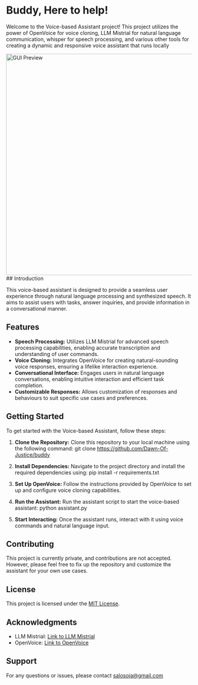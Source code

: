 # Buddy, Here to help!

Welcome to the Voice-based Assistant project! This project utilizes the power of OpenVoice for voice cloning, LLM Mistrial for natural language communication, whisper for speech processing, and various other tools for creating a dynamic and responsive voice assistant that runs locally

<img src="ai-gui.gif" alt="GUI Preview" width="600" >
## Introduction

This voice-based assistant is designed to provide a seamless user experience through natural language processing and synthesized speech. It aims to assist users with tasks, answer inquiries, and provide information in a conversational manner.

## Features

- **Speech Processing:** Utilizes LLM Mistrial for advanced speech processing capabilities, enabling accurate transcription and understanding of user commands.
- **Voice Cloning:** Integrates OpenVoice for creating natural-sounding voice responses, ensuring a lifelike interaction experience.
- **Conversational Interface:** Engages users in natural language conversations, enabling intuitive interaction and efficient task completion.
- **Customizable Responses:** Allows customization of responses and behaviours to suit specific use cases and preferences.

## Getting Started

To get started with the Voice-based Assistant, follow these steps:

1. **Clone the Repository:** Clone this repository to your local machine using the following command:
git clone https://github.com/Dawn-Of-Justice/buddy

2. **Install Dependencies:** Navigate to the project directory and install the required dependencies using:
pip install -r requirements.txt

3. **Set Up OpenVoice:** Follow the instructions provided by OpenVoice to set up and configure voice cloning capabilities.

4. **Run the Assistant:** Run the assistant script to start the voice-based assistant:
python assistant.py

5. **Start Interacting:** Once the assistant runs, interact with it using voice commands and natural language input.

## Contributing

This project is currently private, and contributions are not accepted. However, please feel free to fix up the repository and customize the assistant for your own use cases.

## License

This project is licensed under the [MIT License](LICENSE).

## Acknowledgments

- LLM Mistrial: [Link to LLM Mistrial]([https://llm-mistrial.org/](https://mistral.ai/))
- OpenVoice: [Link to OpenVoice]([https://openvoice.com/](https://github.com/myshell-ai/OpenVoice))

## Support

For any questions or issues, please contact [salosoja@gmail.com](mailto:salosoja@gmail.com)
